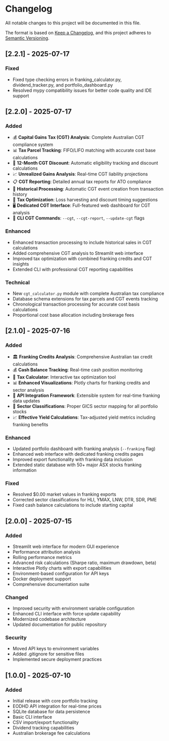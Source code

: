 # Changelog

All notable changes to this project will be documented in this file.

The format is based on [Keep a Changelog](https://keepachangelog.com/en/1.0.0/),
and this project adheres to [Semantic Versioning](https://semver.org/spec/v2.0.0.html).

## [2.2.1] - 2025-07-17

### Fixed
- Fixed type checking errors in franking_calculator.py, dividend_tracker.py, and portfolio_dashboard.py
- Resolved mypy compatibility issues for better code quality and IDE support

## [2.2.0] - 2025-07-17

### Added
- 💰 **Capital Gains Tax (CGT) Analysis**: Complete Australian CGT compliance system
- 📊 **Tax Parcel Tracking**: FIFO/LIFO matching with accurate cost base calculations
- 🎯 **12-Month CGT Discount**: Automatic eligibility tracking and discount calculations
- 📈 **Unrealized Gains Analysis**: Real-time CGT liability projections
- 📋 **CGT Reporting**: Detailed annual tax reports for ATO compliance
- 🔄 **Historical Processing**: Automatic CGT event creation from transaction history
- 💸 **Tax Optimization**: Loss harvesting and discount timing suggestions
- 🖥️ **Dedicated CGT Interface**: Full-featured web dashboard for CGT analysis
- 📱 **CLI CGT Commands**: `--cgt`, `--cgt-report`, `--update-cgt` flags

### Enhanced
- Enhanced transaction processing to include historical sales in CGT calculations
- Added comprehensive CGT analysis to Streamlit web interface
- Improved tax optimization with combined franking credits and CGT insights
- Extended CLI with professional CGT reporting capabilities

### Technical
- New `cgt_calculator.py` module with complete Australian tax compliance
- Database schema extensions for tax parcels and CGT events tracking
- Chronological transaction processing for accurate cost basis calculations
- Proportional cost base allocation including brokerage fees

## [2.1.0] - 2025-07-16

### Added
- 🏛️ **Franking Credits Analysis**: Comprehensive Australian tax credit calculations
- 💰 **Cash Balance Tracking**: Real-time cash position monitoring
- 🧮 **Tax Calculator**: Interactive tax optimization tool
- 📊 **Enhanced Visualizations**: Plotly charts for franking credits and sector analysis
- 🔄 **API Integration Framework**: Extensible system for real-time franking data updates
- 🎯 **Sector Classifications**: Proper GICS sector mapping for all portfolio stocks
- 📈 **Effective Yield Calculations**: Tax-adjusted yield metrics including franking benefits

### Enhanced
- Updated portfolio dashboard with franking analysis (`--franking` flag)
- Enhanced web interface with dedicated franking credits pages
- Improved export functionality with franking data inclusion
- Extended static database with 50+ major ASX stocks franking information

### Fixed
- Resolved $0.00 market values in franking exports
- Corrected sector classifications for HLI, YMAX, LNW, DTR, SDR, PME
- Fixed cash balance calculations to include starting capital

## [2.0.0] - 2025-07-15

### Added
- Streamlit web interface for modern GUI experience
- Performance attribution analysis
- Rolling performance metrics
- Advanced risk calculations (Sharpe ratio, maximum drawdown, beta)
- Interactive Plotly charts with export capabilities
- Environment-based configuration for API keys
- Docker deployment support
- Comprehensive documentation suite

### Changed
- Improved security with environment variable configuration
- Enhanced CLI interface with force update capability
- Modernized codebase architecture
- Updated documentation for public repository

### Security
- Moved API keys to environment variables
- Added .gitignore for sensitive files
- Implemented secure deployment practices

## [1.0.0] - 2025-07-10

### Added
- Initial release with core portfolio tracking
- EODHD API integration for real-time prices
- SQLite database for data persistence
- Basic CLI interface
- CSV import/export functionality
- Dividend tracking capabilities
- Australian brokerage fee calculations